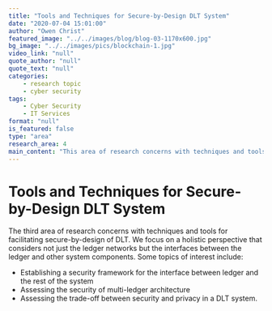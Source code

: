 ```yaml
---
title: "Tools and Techniques for Secure-by-Design DLT System"
date: "2020-07-04 15:01:00"
author: "Owen Christ"
featured_image: "../../images/blog/blog-03-1170x600.jpg"
bg_image: "../../images/pics/blockchain-1.jpg"
video_link: "null"
quote_author: "null"
quote_text: "null"
categories: 
    - research topic
    - cyber security
tags: 
    - Cyber Security
    - IT Services
format: "null"
is_featured: false
type: "area"
research_area: 4
main_content: "This area of research concerns with techniques and tools for facilitating secure-by-design of DLT. We focus on a holistic perspective that considers not just the ledger networks but the interfaces between the ledger and other system components."
---
```



# Tools and Techniques for Secure-by-Design DLT System

The third area of research concerns with techniques and tools for facilitating secure-by-design of DLT. We focus on a holistic perspective that considers not just the ledger networks but the interfaces between the ledger and other system components. Some topics of interest include:

- Establishing a security framework for the interface between ledger and the rest of the system
- Assessing the security of multi-ledger architecture
- Assessing the trade-off between security and privacy in a DLT system. 
